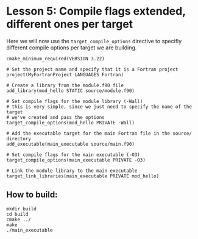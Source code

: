 # Lesson 5: Compile flags extended, different ones per target

Here we will now use the `target_compile_options` directive to specifiy different compile options per target we are building.
```
cmake_minimum_required(VERSION 3.22)

# Set the project name and specify that it is a Fortran project
project(MyFortranProject LANGUAGES Fortran)

# Create a library from the module.f90 file
add_library(mod_hello STATIC source/module.f90)

# Set compile flags for the module library (-Wall)
# this is very simple, since we just need to specify the name of the target
# we've created and pass the options
target_compile_options(mod_hello PRIVATE -Wall)

# Add the executable target for the main Fortran file in the source/ directory
add_executable(main_executable source/main.f90)

# Set compile flags for the main executable (-O3)
target_compile_options(main_executable PRIVATE -O3)

# Link the module library to the main executable
target_link_libraries(main_executable PRIVATE mod_hello)
```

## How to build:

```
mkdir build
cd build
cmake ../
make 
./main_executable
```
